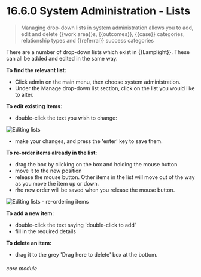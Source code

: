 # 16.6.0    System Administration - Lists

> Managing drop-down lists in system administration allows you to add, edit and delete {{work area}}s, {{outcomes}}, {{case}} categories, relationship types and {{referral}} success categories

There are a number of drop-down lists which exist in {{Lamplight}}. These can all be added and edited in the same way.

**To find the relevant list:**
- Click admin on the main menu, then choose system administration.
- Under the Manage drop-down list section, click on the list you would like to alter.

**To edit existing items:**

- double-click the text you wish to change: 

![Editing lists]({{imgpath}}144a.png)

- make your changes, and press the 'enter' key to save them.

**To re-order items already in the list:**

- drag the box by clicking on the box and holding the mouse button
- move it to the new position
- release the mouse button. Other items in the list will move out of the way as you move the item up or down. 
- rhe new order will be saved when you release the mouse button.

![Editing lists - re-ordering items](144b.png)

**To add a new item:**

- double-click the text saying 'double-click to add'
- fill in the required details

**To delete an item:**

- drag it to the grey 'Drag here to delete' box at the bottom. 


###### core module

